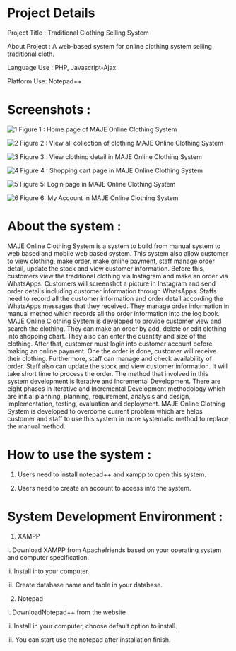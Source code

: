 # Project Details 

Project Title :	Traditional Clothing Selling System

About Project :	A web-based system for online clothing system selling traditional cloth.

Language Use :	PHP, Javascript-Ajax

Platform Use:	Notepad++


# Screenshots :
 
 ![1](https://user-images.githubusercontent.com/39667828/49346558-65b7af00-f6cf-11e8-82f2-a516442f6908.png)
Figure 1 : Home page of MAJE Online Clothing System
 
 ![2](https://user-images.githubusercontent.com/39667828/49346559-66504580-f6cf-11e8-810b-040c79651de8.png)
Figure 2 : View all collection of clothing MAJE Online Clothing System

 ![3](https://user-images.githubusercontent.com/39667828/49346560-66504580-f6cf-11e8-94ae-2025db88a424.png)
Figure 3 : View clothing detail in MAJE Online Clothing System

![4](https://user-images.githubusercontent.com/39667828/49346561-66e8dc00-f6cf-11e8-97f8-0547ed87ff7f.png)
Figure 4 : Shopping cart page in MAJE Online Clothing System

![5](https://user-images.githubusercontent.com/39667828/49346562-67817280-f6cf-11e8-9011-040f655416ee.png)
Figure 5: Login page in MAJE Online Clothing System
 
 ![6](https://user-images.githubusercontent.com/39667828/49346556-65b7af00-f6cf-11e8-9188-b05cc43b020b.png)
Figure 6: My Account in MAJE Online Clothing System

# About the system :
MAJE Online Clothing System is a system to build from manual system to web based and mobile web based system. This system also allow customer to view clothing, make order, make online payment, staff manage order detail, update the stock and view customer information. Before this, customers view the traditional clothing via Instagram and make an order via WhatsApps. Customers will screenshot a picture in Instagram and send order details including customer information through WhatsApps. Staffs need to record all the customer information and order detail according the WhatsApps messages that they received. They manage order information in manual method which records all the order information into the log book. MAJE Online Clothing System is developed to provide customer view and search the clothing. They can make an order by add, delete or edit clothing into shopping chart. They also can enter the quantity and size of the clothing. After that, customer must login into customer account before making an online payment. One the order is done, customer will receive their clothing. Furthermore, staff can manage and check availability of order. Staff also can update the stock and view customer information. It will take short time to process the order. The method that involved in this system development is Iterative and Incremental Development. There are eight phases in Iterative and Incremental Development methodology which are initial planning, planning, requirement, analysis and design, implementation, testing, evaluation and deployment.  MAJE Online Clothing System is developed to overcome current problem which are helps customer and staff to use this system in more systematic method to replace the manual method. 

# How to use the system :
1.	Users need to install notepad++ and  xampp to open this system.

2.	Users need to create an account to access into the system.

# System Development Environment :

1.	XAMPP

i.	Download XAMPP from Apachefriends based on your operating system and computer specification.

ii.	Install into your computer.

iii.	Create database name and table in your database.

2.	Notepad

i.	DownloadNotepad++ from the website

ii.	Install in your computer, choose default option to install.

iii.	You can start use the notepad after installation finish.


